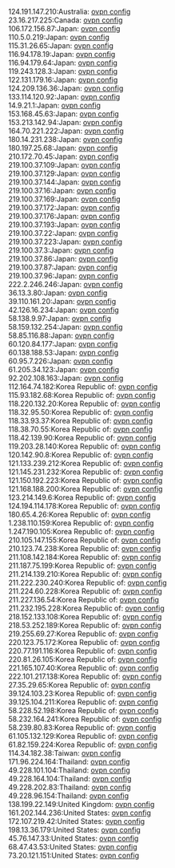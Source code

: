 124.191.147.210:Australia: [ovpn config](vpn/124_191_147_210.ovpn)  
23.16.217.225:Canada: [ovpn config](vpn/23_16_217_225.ovpn)  
106.172.156.87:Japan: [ovpn config](vpn/106_172_156_87.ovpn)  
110.5.0.219:Japan: [ovpn config](vpn/110_5_0_219.ovpn)  
115.31.26.65:Japan: [ovpn config](vpn/115_31_26_65.ovpn)  
116.94.178.19:Japan: [ovpn config](vpn/116_94_178_19.ovpn)  
116.94.179.64:Japan: [ovpn config](vpn/116_94_179_64.ovpn)  
119.243.128.3:Japan: [ovpn config](vpn/119_243_128_3.ovpn)  
122.131.179.16:Japan: [ovpn config](vpn/122_131_179_16.ovpn)  
124.209.136.36:Japan: [ovpn config](vpn/124_209_136_36.ovpn)  
133.114.120.92:Japan: [ovpn config](vpn/133_114_120_92.ovpn)  
14.9.21.1:Japan: [ovpn config](vpn/14_9_21_1.ovpn)  
153.168.45.63:Japan: [ovpn config](vpn/153_168_45_63.ovpn)  
153.213.142.94:Japan: [ovpn config](vpn/153_213_142_94.ovpn)  
164.70.221.222:Japan: [ovpn config](vpn/164_70_221_222.ovpn)  
180.14.231.238:Japan: [ovpn config](vpn/180_14_231_238.ovpn)  
180.197.25.68:Japan: [ovpn config](vpn/180_197_25_68.ovpn)  
210.172.70.45:Japan: [ovpn config](vpn/210_172_70_45.ovpn)  
219.100.37.109:Japan: [ovpn config](vpn/219_100_37_109.ovpn)  
219.100.37.129:Japan: [ovpn config](vpn/219_100_37_129.ovpn)  
219.100.37.144:Japan: [ovpn config](vpn/219_100_37_144.ovpn)  
219.100.37.16:Japan: [ovpn config](vpn/219_100_37_16.ovpn)  
219.100.37.169:Japan: [ovpn config](vpn/219_100_37_169.ovpn)  
219.100.37.172:Japan: [ovpn config](vpn/219_100_37_172.ovpn)  
219.100.37.176:Japan: [ovpn config](vpn/219_100_37_176.ovpn)  
219.100.37.193:Japan: [ovpn config](vpn/219_100_37_193.ovpn)  
219.100.37.22:Japan: [ovpn config](vpn/219_100_37_22.ovpn)  
219.100.37.223:Japan: [ovpn config](vpn/219_100_37_223.ovpn)  
219.100.37.3:Japan: [ovpn config](vpn/219_100_37_3.ovpn)  
219.100.37.86:Japan: [ovpn config](vpn/219_100_37_86.ovpn)  
219.100.37.87:Japan: [ovpn config](vpn/219_100_37_87.ovpn)  
219.100.37.96:Japan: [ovpn config](vpn/219_100_37_96.ovpn)  
222.2.246.246:Japan: [ovpn config](vpn/222_2_246_246.ovpn)  
36.13.3.80:Japan: [ovpn config](vpn/36_13_3_80.ovpn)  
39.110.161.20:Japan: [ovpn config](vpn/39_110_161_20.ovpn)  
42.126.16.234:Japan: [ovpn config](vpn/42_126_16_234.ovpn)  
58.138.9.97:Japan: [ovpn config](vpn/58_138_9_97.ovpn)  
58.159.132.254:Japan: [ovpn config](vpn/58_159_132_254.ovpn)  
58.85.116.88:Japan: [ovpn config](vpn/58_85_116_88.ovpn)  
60.120.84.177:Japan: [ovpn config](vpn/60_120_84_177.ovpn)  
60.138.188.53:Japan: [ovpn config](vpn/60_138_188_53.ovpn)  
60.95.7.226:Japan: [ovpn config](vpn/60_95_7_226.ovpn)  
61.205.34.123:Japan: [ovpn config](vpn/61_205_34_123.ovpn)  
92.202.108.163:Japan: [ovpn config](vpn/92_202_108_163.ovpn)  
112.164.74.182:Korea Republic of: [ovpn config](vpn/112_164_74_182.ovpn)  
115.93.182.68:Korea Republic of: [ovpn config](vpn/115_93_182_68.ovpn)  
118.220.132.20:Korea Republic of: [ovpn config](vpn/118_220_132_20.ovpn)  
118.32.95.50:Korea Republic of: [ovpn config](vpn/118_32_95_50.ovpn)  
118.33.93.37:Korea Republic of: [ovpn config](vpn/118_33_93_37.ovpn)  
118.38.70.55:Korea Republic of: [ovpn config](vpn/118_38_70_55.ovpn)  
118.42.139.90:Korea Republic of: [ovpn config](vpn/118_42_139_90.ovpn)  
119.203.28.140:Korea Republic of: [ovpn config](vpn/119_203_28_140.ovpn)  
120.142.90.8:Korea Republic of: [ovpn config](vpn/120_142_90_8.ovpn)  
121.133.239.212:Korea Republic of: [ovpn config](vpn/121_133_239_212.ovpn)  
121.145.231.232:Korea Republic of: [ovpn config](vpn/121_145_231_232.ovpn)  
121.150.192.223:Korea Republic of: [ovpn config](vpn/121_150_192_223.ovpn)  
121.168.188.200:Korea Republic of: [ovpn config](vpn/121_168_188_200.ovpn)  
123.214.149.6:Korea Republic of: [ovpn config](vpn/123_214_149_6.ovpn)  
124.194.114.178:Korea Republic of: [ovpn config](vpn/124_194_114_178.ovpn)  
180.65.4.26:Korea Republic of: [ovpn config](vpn/180_65_4_26.ovpn)  
1.238.110.159:Korea Republic of: [ovpn config](vpn/1_238_110_159.ovpn)  
1.247.190.105:Korea Republic of: [ovpn config](vpn/1_247_190_105.ovpn)  
210.105.147.155:Korea Republic of: [ovpn config](vpn/210_105_147_155.ovpn)  
210.123.74.238:Korea Republic of: [ovpn config](vpn/210_123_74_238.ovpn)  
211.108.142.184:Korea Republic of: [ovpn config](vpn/211_108_142_184.ovpn)  
211.187.75.199:Korea Republic of: [ovpn config](vpn/211_187_75_199.ovpn)  
211.214.139.210:Korea Republic of: [ovpn config](vpn/211_214_139_210.ovpn)  
211.222.230.240:Korea Republic of: [ovpn config](vpn/211_222_230_240.ovpn)  
211.224.60.228:Korea Republic of: [ovpn config](vpn/211_224_60_228.ovpn)  
211.227.136.54:Korea Republic of: [ovpn config](vpn/211_227_136_54.ovpn)  
211.232.195.228:Korea Republic of: [ovpn config](vpn/211_232_195_228.ovpn)  
218.152.133.108:Korea Republic of: [ovpn config](vpn/218_152_133_108.ovpn)  
218.53.252.189:Korea Republic of: [ovpn config](vpn/218_53_252_189.ovpn)  
219.255.69.27:Korea Republic of: [ovpn config](vpn/219_255_69_27.ovpn)  
220.123.75.172:Korea Republic of: [ovpn config](vpn/220_123_75_172.ovpn)  
220.77.191.116:Korea Republic of: [ovpn config](vpn/220_77_191_116.ovpn)  
220.81.26.105:Korea Republic of: [ovpn config](vpn/220_81_26_105.ovpn)  
221.165.107.40:Korea Republic of: [ovpn config](vpn/221_165_107_40.ovpn)  
222.101.217.138:Korea Republic of: [ovpn config](vpn/222_101_217_138.ovpn)  
27.35.29.65:Korea Republic of: [ovpn config](vpn/27_35_29_65.ovpn)  
39.124.103.23:Korea Republic of: [ovpn config](vpn/39_124_103_23.ovpn)  
39.125.104.211:Korea Republic of: [ovpn config](vpn/39_125_104_211.ovpn)  
58.228.52.198:Korea Republic of: [ovpn config](vpn/58_228_52_198.ovpn)  
58.232.164.241:Korea Republic of: [ovpn config](vpn/58_232_164_241.ovpn)  
58.239.80.83:Korea Republic of: [ovpn config](vpn/58_239_80_83.ovpn)  
61.105.132.129:Korea Republic of: [ovpn config](vpn/61_105_132_129.ovpn)  
61.82.159.224:Korea Republic of: [ovpn config](vpn/61_82_159_224.ovpn)  
114.34.182.38:Taiwan: [ovpn config](vpn/114_34_182_38.ovpn)  
171.96.224.164:Thailand: [ovpn config](vpn/171_96_224_164.ovpn)  
49.228.101.104:Thailand: [ovpn config](vpn/49_228_101_104.ovpn)  
49.228.164.104:Thailand: [ovpn config](vpn/49_228_164_104.ovpn)  
49.228.202.83:Thailand: [ovpn config](vpn/49_228_202_83.ovpn)  
49.228.96.154:Thailand: [ovpn config](vpn/49_228_96_154.ovpn)  
138.199.22.149:United Kingdom: [ovpn config](vpn/138_199_22_149.ovpn)  
161.202.144.236:United States: [ovpn config](vpn/161_202_144_236.ovpn)  
172.107.219.42:United States: [ovpn config](vpn/172_107_219_42.ovpn)  
198.13.36.179:United States: [ovpn config](vpn/198_13_36_179.ovpn)  
45.76.147.33:United States: [ovpn config](vpn/45_76_147_33.ovpn)  
68.47.43.53:United States: [ovpn config](vpn/68_47_43_53.ovpn)  
73.20.121.151:United States: [ovpn config](vpn/73_20_121_151.ovpn)  
